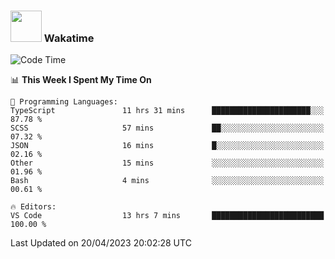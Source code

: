 ### <img src="https://media.giphy.com/media/VgCDAzcKvsR6OM0uWg/giphy.gif" width="50"> Wakatime

  <!--START_SECTION:waka-->
![Code Time](http://img.shields.io/badge/Code%20Time-1%2C378%20hrs%2050%20mins-blue)

📊 **This Week I Spent My Time On** 

```text
💬 Programming Languages: 
TypeScript               11 hrs 31 mins      ██████████████████████░░░   87.78 % 
SCSS                     57 mins             ██░░░░░░░░░░░░░░░░░░░░░░░   07.32 % 
JSON                     16 mins             █░░░░░░░░░░░░░░░░░░░░░░░░   02.16 % 
Other                    15 mins             ░░░░░░░░░░░░░░░░░░░░░░░░░   01.96 % 
Bash                     4 mins              ░░░░░░░░░░░░░░░░░░░░░░░░░   00.61 % 

🔥 Editors: 
VS Code                  13 hrs 7 mins       █████████████████████████   100.00 % 
```


 Last Updated on 20/04/2023 20:02:28 UTC
<!--END_SECTION:waka-->
